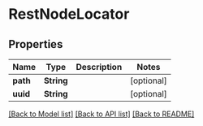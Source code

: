 # RestNodeLocator

## Properties
Name | Type | Description | Notes
------------ | ------------- | ------------- | -------------
**path** | **String** |  | [optional] 
**uuid** | **String** |  | [optional] 

[[Back to Model list]](../README.md#documentation-for-models) [[Back to API list]](../README.md#documentation-for-api-endpoints) [[Back to README]](../README.md)


